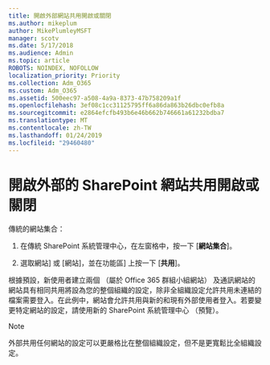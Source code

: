 ```yaml
---
title: 開啟外部網站共用開啟或關閉
ms.author: mikeplum
author: MikePlumleyMSFT
manager: scotv
ms.date: 5/17/2018
ms.audience: Admin
ms.topic: article
ROBOTS: NOINDEX, NOFOLLOW
localization_priority: Priority
ms.collection: Adm_O365
ms.custom: Adm_O365
ms.assetid: 500eec97-a508-4a9a-8373-47b758209a1f
ms.openlocfilehash: 3ef08c1cc31125795ff6a86da863b26dbc0efb8a
ms.sourcegitcommit: e2864efcfb493b6e46b662b746661a61232bdba7
ms.translationtype: MT
ms.contentlocale: zh-TW
ms.lasthandoff: 01/24/2019
ms.locfileid: "29460480"
---
```

# <a name="turn-external-sharing-on-or-off-for-a-sharepoint-site"></a>開啟外部的 SharePoint 網站共用開啟或關閉

傳統的網站集合：
  
1. 在傳統 SharePoint 系統管理中心，在左窗格中，按一下 [**網站集合**]。
    
2. 選取網站] 或 [網站]，並在功能區] 上按一下 [**共用**]。
    
根據預設，新使用者建立兩個 （屬於 Office 365 群組小組網站） 及通訊網站的網站具有相同共用將設為您的整個組織的設定，除非全組織設定允許共用未連結的檔案需要登入。在此例中，網站會允許共用與新的和現有外部使用者登入。若要變更特定網站的設定，請使用新的 SharePoint 系統管理中心 （預覽）。
  
> [!NOTE]
> 外部共用任何網站的設定可以更嚴格比在整個組織設定，但不是更寬鬆比全組織設定。 
  

